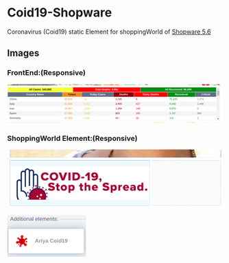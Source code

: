 # Coid19-Shopware
Coronavirus (Coid19) static Element for shoppingWorld of [Shopware 5.6 ](https://github.com/shopware/shopware.git   "Shopware 5.6 ")

## Images

### FrontEnd:(Responsive)
![Image of Yaktocat](https://github.com/hossein-git/Coid19-Shopware/blob/master/images/front-end.png?raw=true)

### ShoppingWorld Element:(Responsive)
![Image of Yaktocat](https://github.com/hossein-git/Coid19-Shopware/blob/master/images/shopping-world-preview.png?raw=true)


![Image of Yaktocat](https://github.com/hossein-git/Coid19-Shopware/blob/master/images/shopping-world-icon.png?raw=true)
